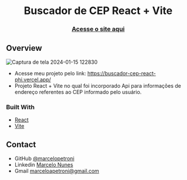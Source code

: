 <h1 align="center">Buscador de CEP React + Vite</h1>

<div align="center">
  <h3> 
    <a href="https://buscador-cep-react-phi.vercel.app/">
      Acesse o site aqui
    </a>
  </h3>
</div>

<!-- OVERVIEW -->

## Overview
![Captura de tela 2024-01-15 122830](https://github.com/marcelopetroni/BuscadorCepReact/assets/105806830/6850a987-53d9-4bae-9b61-108cac193cb1)


- Acesse meu projeto pelo link: https://buscador-cep-react-phi.vercel.app/
- Projeto React + Vite no qual foi incorporado Api para informações de endereço referentes ao CEP informado pelo usuário.

### Built With

<!-- This section should list any major frameworks that you built your project using. Here are a few examples.-->

- [React](https://reactjs.org/)
- [Vite](https://vitejs.dev/)

## Contact

- GitHub [@marcelopetroni](https://github.com/marcelopetroni) 
- Linkedin [Marcelo Nunes](https://www.linkedin.com/in/marcelo-nunes-a8b7a223a/)
- Gmail [marceloapetroni@gmail.com](mailto:marceloapetroni@gmail.com)
